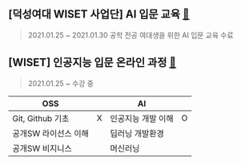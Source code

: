 ## [덕성여대 WISET 사업단] AI 입문 교육 [🔗](https://cafe.naver.com/dswise/2296)
> 2021.01.25 ~ 2021.01.30 공학 전공 여대생을 위한 AI 입문 교육 수료

## [WISET] 인공지능 입문 온라인 과정 [🔗](https://olc.kr/board/read.jsp?id=4329&code=notice)
> 2021.01.25 ~  수강 중


| OSS | | AI | |
|--|--|--|--|
Git, Github 기초|X|인공지능 개발 이해|O
공개SW 라이선스 이해| |딥러닝 개발환경|
공개SW 비지니스| |머신러닝|
